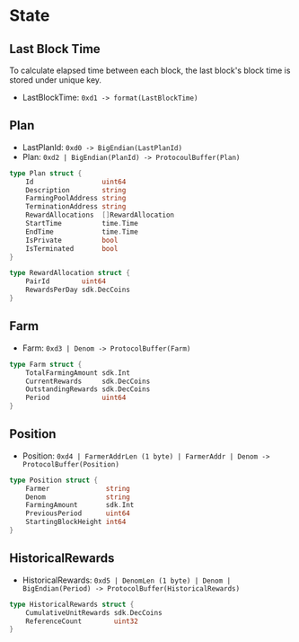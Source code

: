 <!-- order: 2 -->

# State

## Last Block Time

To calculate elapsed time between each block, the last block's block time is
stored under unique key.

* LastBlockTime: `0xd1 -> format(LastBlockTime)`

## Plan

* LastPlanId: `0xd0 -> BigEndian(LastPlanId)`
* Plan: `0xd2 | BigEndian(PlanId) -> ProtocoulBuffer(Plan)`

```go
type Plan struct {
	Id                 uint64
	Description        string
	FarmingPoolAddress string
	TerminationAddress string
	RewardAllocations  []RewardAllocation
	StartTime          time.Time
	EndTime            time.Time
	IsPrivate          bool
	IsTerminated       bool
}

type RewardAllocation struct {
	PairId        uint64
	RewardsPerDay sdk.DecCoins
}
```

## Farm

* Farm: `0xd3 | Denom -> ProtocolBuffer(Farm)`

```go
type Farm struct {
	TotalFarmingAmount sdk.Int
	CurrentRewards     sdk.DecCoins
	OutstandingRewards sdk.DecCoins
	Period             uint64
}
```

## Position

* Position: `0xd4 | FarmerAddrLen (1 byte) | FarmerAddr | Denom -> ProtocolBuffer(Position)`

```go
type Position struct {
	Farmer              string
	Denom               string
	FarmingAmount       sdk.Int
	PreviousPeriod      uint64
	StartingBlockHeight int64
}
```

## HistoricalRewards

* HistoricalRewards: `0xd5 | DenomLen (1 byte) | Denom | BigEndian(Period) -> ProtocolBuffer(HistoricalRewards)`

```go
type HistoricalRewards struct {
	CumulativeUnitRewards sdk.DecCoins
	ReferenceCount        uint32
}
```
